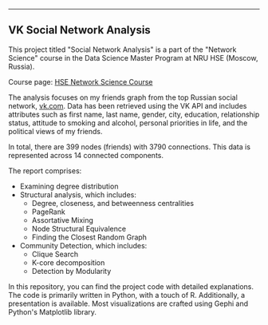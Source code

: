   ----------------------------
  VK Social Network Analysis
  ----------------------------

This project titled \"Social Network Analysis\" is a part of the
\"Network Science\" course in the Data Science Master Program at NRU HSE
(Moscow, Russia).

Course page: [HSE Network Science
Course](https://www.hse.ru/edu/courses/325403535)

The analysis focuses on my friends graph from the top Russian social
network, [vk.com](https://vk.com/). Data has been retrieved using the VK
API and includes attributes such as first name, last name, gender, city,
education, relationship status, attitude to smoking and alcohol,
personal priorities in life, and the political views of my friends.

In total, there are 399 nodes (friends) with 3790 connections. This data
is represented across 14 connected components.

The report comprises:

-   Examining degree distribution
-   Structural analysis, which includes:
    -   Degree, closeness, and betweenness centralities
    -   PageRank
    -   Assortative Mixing
    -   Node Structural Equivalence
    -   Finding the Closest Random Graph
-   Community Detection, which includes:
    -   Clique Search
    -   K-core decomposition
    -   Detection by Modularity

In this repository, you can find the project code with detailed
explanations. The code is primarily written in Python, with a touch of
R. Additionally, a presentation is available. Most visualizations are
crafted using Gephi and Python\'s Matplotlib library.
